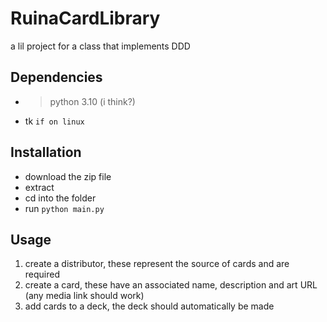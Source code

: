 # RuinaCardLibrary
a lil project for a class that implements DDD

## Dependencies
- > python 3.10 (i think?)
- tk `if on linux`

## Installation
- download the zip file
- extract
- cd into the folder
- run `python main.py`

## Usage
1. create a distributor, these represent the source of cards and are required
2. create a card, these have an associated name, description and art URL (any media link should work)
3. add cards to a deck, the deck should automatically be made

